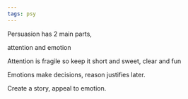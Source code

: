 ```yaml
---
tags: psy
---
```


Persuasion has 2 main parts, 

attention and emotion 

Attention is fragile so keep it short and sweet, clear and fun 

Emotions make decisions, reason justifies later. 

Create a story, appeal to emotion.